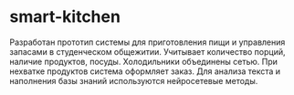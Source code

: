 # smart-kitchen
Разработан прототип системы для приготовления пищи и управления запасами в студенческом общежитии. Учитывает количество порций, наличие продуктов, посуды. Холодильники объединены сетью. При нехватке продуктов система оформляет заказ. Для анализа текста и наполнения базы знаний используются нейросетевые методы.
